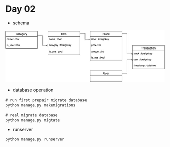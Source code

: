 # Day 02

- schema

<img src="img/super_db.jpg">

- database operation
```
# run first prepair migrate database
python manage.py makemigrations

# real migrate database
python manage.py migtate
```
- runserver
```
python manage.py runserver
```
